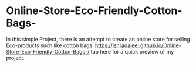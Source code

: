 # Online-Store-Eco-Friendly-Cotton-Bags-
In this simple Project, there is an attempt to create an online store for selling Eco-products such like cotton bags. 
https://ishraqajeel.github.io/Online-Store-Eco-Friendly-Cotton-Bags-/ tap here for a quick preview of my project.
